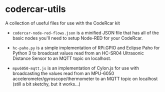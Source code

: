 # codercar-utils
A collection of useful files for use with the CodeRcar kit

- ```codercar-node-red-flows.json``` is a minified JSON file that has all of the basic nodes you'll need to setup Node-RED for your CodeRcar.

- ```hc-paho.py``` is a simple implementation of RPi.GPIO and Eclipse Paho for Python 3 to broadcast values read from an HC-SR04 Ultrasonic Distance Sensor to an MQTT topic on localhost.

- ```mpu6050-mqtt.js``` is an implementation of Cylon.js for use with broadcasting the values read from an MPU-6050 accelerometer/gyroscope/thermometer to an MQTT topic on localhost (still a bit sketchy, but it works...)

